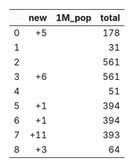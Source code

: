 |    |   new | 1M_pop   |   total |
|---:|------:|:---------|--------:|
|  0 |    +5 |          |     178 |
|  1 |       |          |      31 |
|  2 |       |          |     561 |
|  3 |    +6 |          |     561 |
|  4 |       |          |      51 |
|  5 |    +1 |          |     394 |
|  6 |    +1 |          |     394 |
|  7 |   +11 |          |     393 |
|  8 |    +3 |          |      64 |